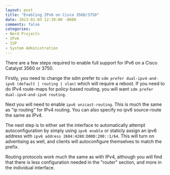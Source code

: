 ```yaml
---
layout: post
title: "Enabling IPv6 on Cisco 3560/3750"
date: 2013-01-03 12:39:00 -0600
comments: false
categories:
- Nerd Projects
- IPv6
- ISP
- System Administration
---
```

There are a few steps required to enable full support for IPv6 on a Cisco Catalyst 3560 or 3750.

<!--more-->

Firstly, you need to change the sdm prefer to ```sdm prefer dual-ipv4-and-ipv6 (default | routing | vlan)``` which will require a reboot. If you need to do IPv4 route-maps for policy-based routing, you will want ```sdm prefer dual-ipv4-and-ipv6 routing```.

Next you will need to enable ```ipv6 unicast-routing```. This is much the same as "ip routing" for IPv4 routing. You can also specify no ipv6 source-route the same as IPv4.

The next step is to either set the interface to automatically attempt autoconfiguration by simply using ```ipv6 enable``` or staticly assign an ipv6 address with ```ipv6 address 2604:4280:D00D:200::1/64```. This will turn on advertising as well, and clients will autoconfigure themselves to match the prefix.

Routing protocols work much the same as with IPv4, although you will find that there is less configuration needed in the "router" section, and more in the individual interface.
